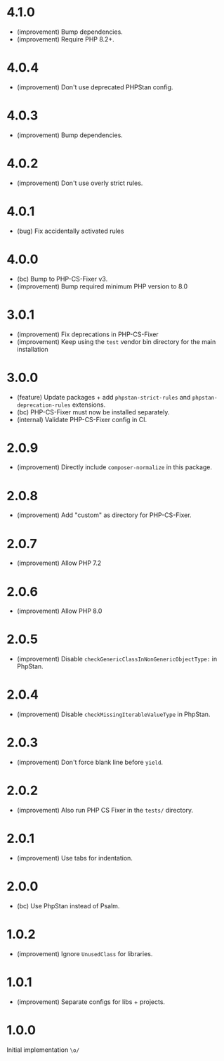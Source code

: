4.1.0
=====

* (improvement) Bump dependencies.
* (improvement) Require PHP 8.2+.


4.0.4
=====

*	(improvement) Don't use deprecated PHPStan config.


4.0.3
=====

*	(improvement) Bump dependencies.


4.0.2
=====

*	(improvement) Don't use overly strict rules.


4.0.1
=====

*	(bug) Fix accidentally activated rules


4.0.0
=====

*	(bc) Bump to PHP-CS-Fixer v3.
*	(improvement) Bump required minimum PHP version to 8.0


3.0.1
=====

*	(improvement) Fix deprecations in PHP-CS-Fixer
*	(improvement) Keep using the `test` vendor bin directory for the main installation


3.0.0
=====

*	(feature) Update packages + add `phpstan-strict-rules` and `phpstan-deprecation-rules` extensions.
*	(bc) PHP-CS-Fixer must now be installed separately.
*	(internal) Validate PHP-CS-Fixer config in CI.


2.0.9
=====

*   (improvement) Directly include `composer-normalize` in this package.


2.0.8
=====

*   (improvement) Add "custom" as directory for PHP-CS-Fixer.


2.0.7
=====

*   (improvement) Allow PHP 7.2


2.0.6
=====

*   (improvement) Allow PHP 8.0


2.0.5
=====

*   (improvement) Disable `checkGenericClassInNonGenericObjectType:` in PhpStan.


2.0.4
=====

*   (improvement) Disable `checkMissingIterableValueType` in PhpStan.


2.0.3
=====

*   (improvement) Don't force blank line before `yield`.


2.0.2
=====

*   (improvement) Also run PHP CS Fixer in the `tests/` directory.


2.0.1
=====

*   (improvement) Use tabs for indentation.


2.0.0
=====

*   (bc) Use PhpStan instead of Psalm.


1.0.2
=====

*   (improvement) Ignore `UnusedClass` for libraries.


1.0.1
=====

*   (improvement) Separate configs for libs + projects.


1.0.0
=====

Initial implementation `\o/`
